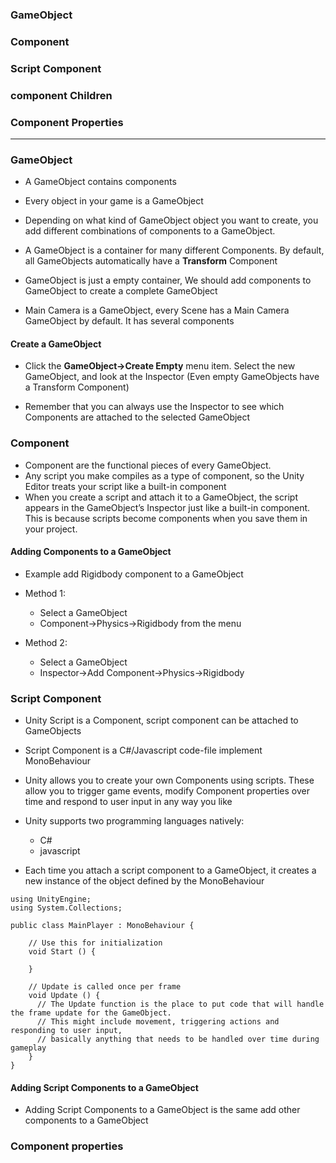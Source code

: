 ### GameObject
### Component
### Script Component
### component Children
### Component Properties

-------------------------------------------------------------------------

### GameObject
  * A GameObject contains components
  * Every object in your game is a GameObject
  * Depending on what kind of GameObject object you want to create, you add different combinations of components to a GameObject.
  * A GameObject is a container for many different Components. By default, all GameObjects automatically have a **Transform** Component
  * GameObject is just a empty container, We should add components to GameObject to create a complete GameObject
  
  * Main Camera is a GameObject, every Scene has a Main Camera GameObject by default. It has several components

#### Create a GameObject

  * Click the **GameObject->Create Empty** menu item. Select the new GameObject, and look at the Inspector (Even empty GameObjects have a Transform Component)
  
  * Remember that you can always use the Inspector to see which Components are attached to the selected GameObject
  
  
### Component
  * Component are the functional pieces of every GameObject.
  * Any script you make compiles as a type of component, so the Unity Editor treats your script like a built-in component
  * When you create a script and attach it to a GameObject, the script appears in the GameObject’s Inspector just like a built-in component. This is because scripts become components when you save them in your project.

#### Adding Components to a GameObject

  * Example add Rigidbody component to a GameObject

  * Method 1:
    * Select a GameObject
    * Component->Physics->Rigidbody from the menu

  * Method 2:
    * Select a GameObject
    * Inspector->Add Component->Physics->Rigidbody


### Script Component

 * Unity Script is a Component, script component can be attached to GameObjects
 * Script Component is a C#/Javascript code-file implement MonoBehaviour
 * Unity allows you to create your own Components using scripts. These allow you to trigger game events, modify Component properties over time and respond to user input in any way you like
 
 * Unity supports two programming languages natively:
   * C#
   * javascript
 
* Each time you attach a script component to a GameObject, it creates a new instance of the object defined by the MonoBehaviour

```cshap
using UnityEngine;
using System.Collections;

public class MainPlayer : MonoBehaviour {

    // Use this for initialization
    void Start () {
    
    }
    
    // Update is called once per frame
    void Update () {
      // The Update function is the place to put code that will handle the frame update for the GameObject. 
      // This might include movement, triggering actions and responding to user input, 
      // basically anything that needs to be handled over time during gameplay
    }
}
```

#### Adding Script Components to a GameObject
  * Adding Script Components to a GameObject is the same add other components to a GameObject


### Component properties



